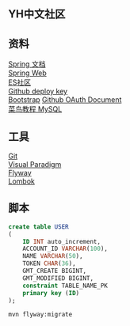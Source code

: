 ## YH中文社区

## 资料
[Spring 文档](https://spring.io/guides)   
[Spring Web](https://spring.io/guides/gs/serving-web-content/)  
[ES社区](https://elasticsearch.cn/)     
[Github deploy key](https://docs.github.com/en/developers/overview/managing-deploy-keys#deploy-keys)   
[Bootstrap](https://v3.bootcss.com/getting-started/) 
[Github OAuth Document](https://docs.github.com/en/developers/apps/building-oauth-apps)        
[菜鸟教程 MySQL](https://www.runoob.com/mysql/mysql-drop-database.html)
 
 
## 工具
[Git](https://git-scm.com/)    
[Visual Paradigm](https://www.visual-paradigm.com/cn/)  
[Flyway](https://flywaydb.org/getstarted/firststeps/maven#creating-the-first-migration)     
[Lombok](https://projectlombok.org/)    

## 脚本
```sql
create table USER
(
	ID INT auto_increment,
	ACCOUNT_ID VARCHAR(100),
	NAME VARCHAR(50),
	TOKEN CHAR(36),
	GMT_CREATE BIGINT,
	GMT_MODIFIED BIGINT,
	constraint TABLE_NAME_PK
	primary key (ID)
);
```
```bash
mvn flyway:migrate
```
